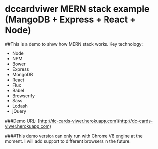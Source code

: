 # dccardviwer MERN stack example (MangoDB + Express + React + Node)

##This is a demo to show how MERN stack works. Key technology: 
* Node
* NPM
* Bower
* Express
* MongoDB
* React
* Flux
* Babel
* Browserify
* Sass
* Lodash
* jQuery

###Demo URL: [http://dc-cards-viwer.herokuapp.com](http://dc-cards-viwer.herokuapp.com)

####This demo version can only run with Chrome V8 engine at the moment. I will add support to different browsers in the future.

